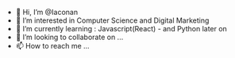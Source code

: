 - 👋 Hi, I’m @Iaconan
- 👀 I’m interested in Computer Science and Digital Marketing
- 🌱 I’m currently learning : Javascript(React) - and Python later on
- 💞️ I’m looking to collaborate on ...
- 📫 How to reach me ...

<!---
Iaconan/Iaconan is a ✨ special ✨ repository because its `README.md` (this file) appears on your GitHub profile.
You can click the Preview link to take a look at your changes.
--->
